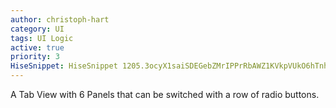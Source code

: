 ```yaml
---
author: christoph-hart
category: UI
tags: UI Logic
active: true
priority: 3
HiseSnippet: HiseSnippet 1205.3ocyX1saiSDEGebZMrIPPrRbAWZ1KVkpVUkO6hTnhPSaQAZRi1jVAZUUYh8jlQ0YFK6wcaVTkPHtf2EdI3IBwMbMbF+Q8D2zcwQoqpUtHyYNmY9M+8LG6i66xMIddbWjV9gybHHsOVevLlXR6IXJC0Yej1Wn202lJbrIFCwi7LFR7DFUMFycM1IvBZuYNXOOhERSasuUFlV90QAW+8WuG1FyLIIlPnS4TSxQzoTQh09s9dps8gXKxP5TEuq2piIm0lay8ADWSuLxAadI9BROrzsb5HsO3.Kpf6NPfEDOj156wslMXB+0rP+Ok5QGYSjMpfF.CTn4C41VRhkVQsmPss5GKEdHXT5mHLqEJLeldWpE8V6IBzmFzgQRDp5gVt4was4vqhJdkUvaAHoofz5gH8T8AltTGQRORd9H8NLAwcLFjcUTB8Ek6exo2lCdvDaOEeI4PWnwsQT5EkKukQixk2nYwBEK.hOb29JrqQuS5d9dmLb3w8FXrqwNMU5ZjuP.M.yu5rlpw3fYD6asWPtkoDEZVtoA03qTGRvvlatQgetXAC3JZ.eE8Lv4XVufHZym5vYPiROau.WdlwlvHtgjUYbgy2aKr9ROREUxrssmzYlvka2FaaOB1pUhyBmpH6azrvMftPY1TFwXrOyTP4LiTdUxLdJ2BDBaexFEkqs71bSrsA05Z.vnocaJyhb8wiSBAlh74AmSKWgqtssIrKDSBErvEPjpMmBrsGrGKllfIbWCJLxwNN+h9TIix4Z2.3d9yinNz+aJV.9UH8ZLdHJe1VFB2.ug6wIJROtfbLqDbWsPdPzLR203wKrung2l3tvtk4GbeaAVh4OcDwMV3icDNzL+IQ86+jnZhByv8QJNxYcXTwwND18k9.Es4C92Ic1GKvxiuQ1.+bHtBpDAs8IWA4BCOLmWeeh2kBtCjC91crHsmHB58ShNpGdK.QsjAD1nL55jDlMZMSM64qoVhIIF9wVSHzKlnj3sYKO7UjNr9tDXefLMgfbsbZ06CYYMjYhxBKUTX4W9oUKKUxHKUUYgsZYoZFYolBKkuZ0xRsLxRcUVtY0xR8LxRCEV97ec0xRiEwRw3GYJSTFfhza3+2+onuKEI+9uklDm2zZD20h39RrE02S8kctJNqB7p.ZJ3jedbNBOJBmB5GMxVxe.P5Z+ELHyj+4OjSD1EhVcUECepSsigjMCnuQ4MoZmZU7mitid1qUVDrJO1DrJYPvpfRkZ48ffU8wlfUMCBVUTp7euGDrZO1DrZYPvpgRkj98ffU+wlfUOCBVcTpmjrBDrO7cHXMdXDrLpRMxfJ0.k5YbKqJc2pIg5X4V91Xw7E2JqnOpC38rmqhRYUiLOpXlZE+qrJd++h3S06SElSVLi4V.ivMnGBFi9NAE0OX7XhoHAv00O7GdX9n.nWx8ET1EcwBWpbSTO+oC39tlDX1YxRAk6mxI2TD1trrsTAFPXVAM9W3JpyJx1ZQcVItSzTroK+byvpqjeIhmDXAXhE7QXxq2U1FdHZPEWp57TpE8bSy4Gp6DX0kMvZKaf0W1.arrAtyxF3KV1.+x2cfxua023K3SCO1fPc6ePP4pZZGvvvNvfcqn+CnQ8VXE
---
```


A Tab View with 6 Panels that can be switched with a row of radio buttons.